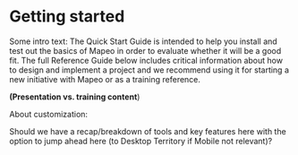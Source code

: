 # Getting started

Some intro text: The Quick Start Guide is intended to help you install and test out the basics of Mapeo in order to evaluate whether it will be a good fit. The full Reference Guide below includes critical information about how to design and implement a project and we recommend using it for starting a new initiative with Mapeo or as a training reference.  
  
**\(Presentation vs. training content**\)

About customization:  


Should we have a recap/breakdown of tools and key features here with the option to jump ahead here \(to Desktop Territory if Mobile not relevant\)?

  


